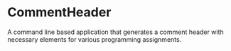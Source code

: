 # CommentHeader
A command line based application that generates a comment header with necessary elements for various programming assignments. 
